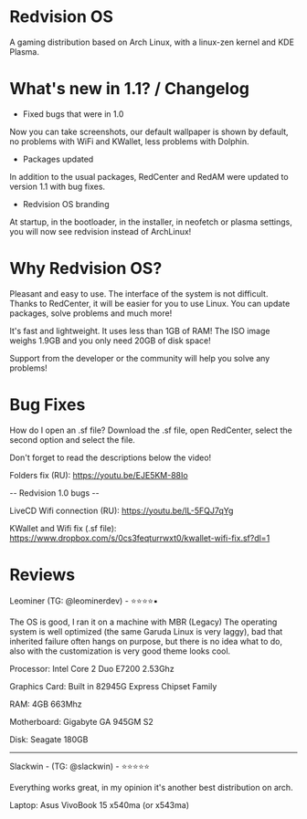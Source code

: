 # Redvision OS
A gaming distribution based on Arch Linux, with a linux-zen kernel and KDE Plasma.

# What's new in 1.1? / Changelog

- Fixed bugs that were in 1.0

Now you can take screenshots, our default wallpaper is shown by default, no problems with WiFi and KWallet, less problems with Dolphin.

- Packages updated

In addition to the usual packages, RedCenter and RedAM were updated to version 1.1 with bug fixes.

- Redvision OS branding

At startup, in the bootloader, in the installer, in neofetch or plasma settings, you will now see redvision instead of ArchLinux!

# Why Redvision OS?
Pleasant and easy to use. The interface of the system is not difficult. Thanks to RedCenter, it will be easier for you to use Linux. You can update packages, solve problems and much more!


It's fast and lightweight. It uses less than 1GB of RAM! The ISO image weighs 1.9GB and you only need 20GB of disk space!


Support from the developer or the community will help you solve any problems!

# Bug Fixes
How do I open an .sf file? Download the .sf file, open RedCenter, select the second option and select the file.

Don't forget to read the descriptions below the video!

Folders fix (RU): https://youtu.be/EJE5KM-88Io

-- Redvision 1.0 bugs --

LiveCD Wifi connection (RU): https://youtu.be/IL-5FQJ7qYg

KWallet and Wifi fix (.sf file): https://www.dropbox.com/s/0cs3feqturrwxt0/kwallet-wifi-fix.sf?dl=1


# Reviews
Leominer (TG: @leominerdev) - ⭐️⭐️⭐️⭐️▪️

The OS is good, I ran it on a machine with MBR (Legacy)
The operating system is well optimized (the same Garuda Linux is very laggy), bad that inherited failure often hangs on purpose, but there is no idea what to do, also with the customization is very good theme looks cool.


Processor: Intel Core 2 Duo E7200 2.53Ghz

Graphics Card: Built in 82945G Express Chipset Family

RAM: 4GB 663Mhz

Motherboard: Gigabyte GA 945GM S2

Disk: Seagate 180GB

----------

Slackwin - (TG: @slackwin) - ⭐️⭐️⭐️⭐️⭐️

Everything works great, in my opinion it's another best distribution on arch.

Laptop: Asus VivoBook 15 x540ma (or x543ma)
